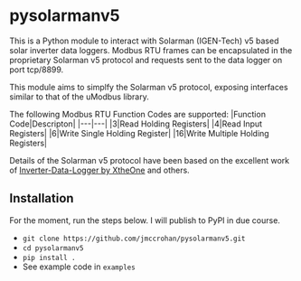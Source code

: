 # pysolarmanv5

This is a Python module to interact with Solarman (IGEN-Tech) v5 based solar
inverter data loggers. Modbus RTU frames can be encapsulated in the proprietary
Solarman v5 protocol and requests sent to the data logger on port tcp/8899.

This module aims to simplfy the Solarman v5 protocol, exposing interfaces
similar to that of the uModbus library.

The following Modbus RTU Function Codes are supported:
|Function Code|Descripton|
|---|---|
|3|Read Holding Registers|
|4|Read Input Registers|
|6|Write Single Holding Register|
|16|Write Multiple Holding Registers|

Details of the Solarman v5 protocol have been based on the excellent work of
[Inverter-Data-Logger by XtheOne](https://github.com/XtheOne/Inverter-Data-Logger/)
and others.

## Installation

For the moment, run the steps below. I will publish to PyPI in due course.

- `git clone https://github.com/jmccrohan/pysolarmanv5.git`
- `cd pysolarmanv5`
- `pip install .`
- See example code in `examples`
